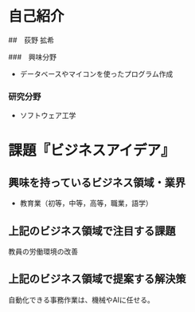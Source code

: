 # 自己紹介

##　荻野 拡希

###　興味分野

- データベースやマイコンを使ったプログラム作成

### 研究分野 
- ソフトウェア工学

# 課題『ビジネスアイデア』

## 興味を持っているビジネス領域・業界

- 教育業（初等，中等，高等，職業，語学）

## 上記のビジネス領域で注目する課題
教員の労働環境の改善
## 上記のビジネス領域で提案する解決策
自動化できる事務作業は、機械やAIに任せる。